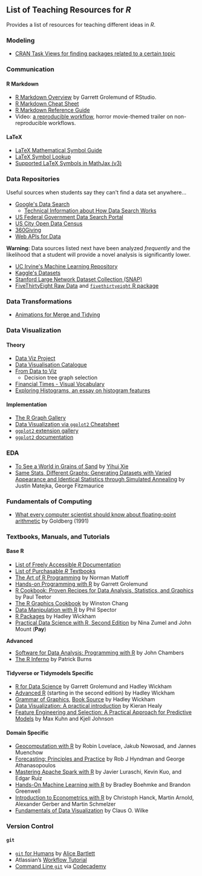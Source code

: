 ## List of Teaching Resources for _R_

Provides a list of resources for teaching different ideas in _R_.

### Modeling

- [CRAN Task Views for finding packages related to a certain topic](https://cran.r-project.org/web/views/)

### Communication

#### R Markdown

- [R Markdown Overview](https://rmarkdown.rstudio.com/lesson-1.html) by
  Garrett Grolemund of RStudio.
- [R Markdown Cheat Sheet](https://github.com/rstudio/cheatsheets/raw/master/rmarkdown-2.0.pdf)
- [R Markdown Reference Guide](https://www.rstudio.com/wp-content/uploads/2015/03/rmarkdown-reference.pdf)
- Video: [a reproducible workflow](https://www.youtube.com/watch?v=s3JldKoA0zw), horror movie-themed trailer on non-reproducible workflows.

#### LaTeX

- [LaTeX Mathematical Symbol Guide](https://artofproblemsolving.com/wiki/index.php/LaTeX:Symbols)
- [LaTeX Symbol Lookup](http://detexify.kirelabs.org/classify.html)
- [Supported LaTeX Symbols in MathJax (v3)](http://docs.mathjax.org/en/latest/input/tex/macros/index.html) 

### Data Repositories

Useful sources when students say they can't find a data set anywhere... 

- [Google's Data Search](https://toolbox.google.com/datasetsearch)
    - [Technical Information about How Data Search Works](https://developers.google.com/search/docs/data-types/dataset)
- [US Federal Government Data Search Portal](https://www.data.gov/)
- [US City Open Data Census](http://us-city.census.okfn.org/)
- [360Giving](http://data.threesixtygiving.org/)
- [Web APIs for Data](https://github.com/toddmotto/public-apis)

**Warning:** Data sources listed next have been analyzed _frequently_ and the 
likelihood that a student will provide a novel analysis is significantly
lower. 

- [UC Irvine's Machine Learning Repository](https://archive.ics.uci.edu/ml/index.php)
- [Kaggle's Datasets](https://www.kaggle.com/datasets)
- [Stanford Large Network Dataset Collection (SNAP)](https://snap.stanford.edu/data/)
- [FiveThirtyEight Raw Data](https://github.com/fivethirtyeight/data) and [`fivethirtyeight` R package](https://github.com/rudeboybert/fivethirtyeight)

### Data Transformations

- [Animations for Merge and Tidying](https://github.com/gadenbuie/tidyexplain)

### Data Visualization

#### Theory

- [Data Viz Project](https://datavizproject.com/)
- [Data Visualisation Catalogue](https://datavizcatalogue.com/)
- [From Data to Viz](https://www.data-to-viz.com/)
    - Decision tree graph selection
- [Financial Times - Visual Vocabulary](https://github.com/ft-interactive/chart-doctor/tree/master/visual-vocabulary)
- [Exploring Histograms, an essay on histogram features](http://tinlizzie.org/histograms/)

#### Implementation

- [The R Graph Gallery](https://www.r-graph-gallery.com/)
- [Data Visualization via `ggplot2` Cheatsheet](https://github.com/rstudio/cheatsheets/raw/master/data-visualization-2.1.pdf)
- [`ggplot2` extension gallery](http://www.ggplot2-exts.org/gallery/)
- [`ggplot2` documentation](http://ggplot2.tidyverse.org/)

### EDA

- [To See a World in Grains of Sand](http://vis.supstat.com/2012/11/to-see-a-world-in-grains-of-sand/) by [Yihui Xie](http://yihui.name/)
- [Same Stats, Different Graphs: Generating Datasets with Varied Appearance and Identical Statistics through Simulated Annealing](https://www.autodeskresearch.com/publications/samestats) by Justin Matejka, George Fitzmaurice

### Fundamentals of Computing

- [What every computer scientist should know about floating-point arithmetic](http://www.itu.dk/~sestoft/bachelor/IEEE754_article.pdf) by Goldberg (1991)

### Textbooks, Manuals, and Tutorials

#### Base R

- [List of Freely Accessible _R_ Documentation](https://cran.r-project.org/other-docs.html)
- [List of Purchasable _R_ Textbooks](https://www.r-project.org/doc/bib/R-books.html)
- [The Art of R Programming](https://www.amazon.com/Art-Programming-Statistical-Software-Design/dp/1593273843) by Norman Matloff
- [Hands-on Programming with R](https://rstudio-education.github.io/hopr) by Garrett Grolemund
- [R Cookbook: Proven Recipes for Data Analysis, Statistics, and Graphics](https://www.amazon.com/Cookbook-Analysis-Statistics-Graphics-Cookbooks/dp/0596809158) by Paul Teetor
- [The R Graphics Cookbook](http://www.amazon.com/R-Graphics-Cookbook-Winston-Chang/dp/1449316956) by Winston Chang
- [Data Manipulation with R](http://www.amazon.com/Data-Manipulation-R-Use/dp/0387747303) by Phil Spector
- [R Packages](http://r-pkgs.had.co.nz/) by Hadley Wickham
- [Practical Data Science with R, Second Edition](https://www.manning.com/books/practical-data-science-with-r-second-edition) by Nina Zumel and John Mount (**Pay**)

**Advanced**

- [Software for Data Analysis: Programming with R](http://www.amazon.com/Software-Data-Analysis-Programming-Statistics/dp/0387759352) by John Chambers
- [The R Inferno](http://www.burns-stat.com/pages/Tutor/R_inferno.pdf) by Patrick Burns

#### Tidyverse or Tidymodels Specific

- [R for Data Science](http://r4ds.had.co.nz/) by Garrett Grolemund and Hadley Wickham
- [Advanced R](https://adv-r.hadley.nz/) (starting in the second edition) by Hadley Wickham
- [Grammar of Graphics](https://ggplot2-book.org/), [Book Source](https://github.com/hadley/ggplot2-book)  by Hadley Wickham
- [Data Visualization: A practical introduction](https://socviz.co/) by Kieran Healy
- [Feature Engineering and Selection: A Practical Approach for Predictive Models](http://www.feat.engineering/) by Max Kuhn and Kjell Johnson

#### Domain Specific

- [Geocomputation with R](https://geocompr.robinlovelace.net/) by Robin Lovelace, Jakub Nowosad, and Jannes Muenchow
- [Forecasting: Principles and Practice](https://otexts.org/fpp2/) by Rob J Hyndman and George Athanasopoulos
- [Mastering Apache Spark with R](https://therinspark.com/) by Javier Luraschi, Kevin Kuo, and Edgar Ruiz
- [Hands-On Machine Learning with R](https://bradleyboehmke.github.io/HOML/) by Bradley Boehmke and Brandon Greenwell
- [Introduction to Econometrics with R](https://www.econometrics-with-r.org/) by Christoph Hanck, Martin Arnold, Alexander Gerber and Martin Schmelzer
- [Fundamentals of Data Visualization](https://serialmentor.com/dataviz/) by Claus O. Wilke

### Version Control

#### `git`

- [`git` for Humans](https://speakerdeck.com/alicebartlett/git-for-humans) by [Alice Bartlett](https://twitter.com/alicebartlett)
- Atlassian’s [Workflow Tutorial](https://www.atlassian.com/git/tutorials/comparing-workflows)
- [Command Line `git`](https://www.codecademy.com/learn/learn-git) via [Codecademy](https://www.codecademy.com/)
